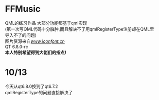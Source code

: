 # FFMusic
QML的练习作品
大部分功能都基于qml实现  
(第一次写QML代码十分臃肿,而且解决不了用qmlRegisterType注册却在QML里导入不了的问题)  
图片资源来自*www.iconfont.cn*  
QT 6.8.0-rc  
**本人特别希望得到大佬们的指点!**

# 10/13  
今天从qt6.8.0换到了qt6.7.2  
qmlRegisterType的问题直接解决了

